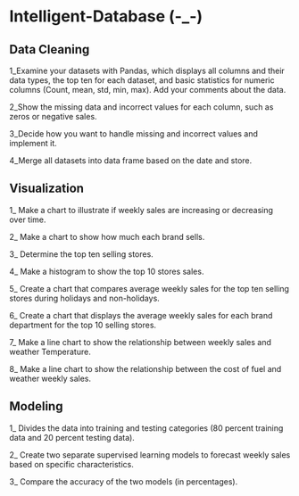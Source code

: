 # Intelligent-Database (-_-)

## Data Cleaning
1_Examine your datasets with Pandas, which displays all columns and their data
types, the top ten for each dataset, and basic statistics for numeric columns
(Count, mean, std, min, max). Add your comments about the data.

2_Show the missing data and incorrect values for each column, such as zeros or
negative sales.

3_Decide how you want to handle missing and incorrect values and implement it.

4_Merge all datasets into data frame based on the date and store.

## Visualization
1_ Make a chart to illustrate if weekly sales are increasing or decreasing over time.

2_ Make a chart to show how much each brand sells.

3_ Determine the top ten selling stores.

4_ Make a histogram to show the top 10 stores sales.

5_ Create a chart that compares average weekly sales for the top ten selling stores
during holidays and non-holidays.

6_ Create a chart that displays the average weekly sales for each brand department
for the top 10 selling stores.

7_ Make a line chart to show the relationship between weekly sales and weather
Temperature.

8_ Make a line chart to show the relationship between the cost of fuel and weather
weekly sales.

## Modeling

1_ Divides the data into training and testing categories (80 percent training data and
20 percent testing data).

2_ Create two separate supervised learning models to forecast weekly sales based
on specific characteristics.

3_ Compare the accuracy of the two models (in percentages).
